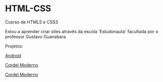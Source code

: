 # HTML-CSS
 Cusrso de HTML5 e CSS3

 Estou a aprender criar sites atravês da escola 'Estudonauta' facultada por o professor Gustavo Guanabara

Projetos:

 <a href="https://galinha2.github.io/HTML-CSS/Desafios/d010/index.html
">Android</a>
 
 <a href="https://galinha2.github.io/HTML-CSS/Desafios/d012/cordel.html">Cordel Moderno</a>

 <a href="https://galinha2.github.io/HTML-CSS/Desafios/d013/index.html">Cordel Moderno</a>
